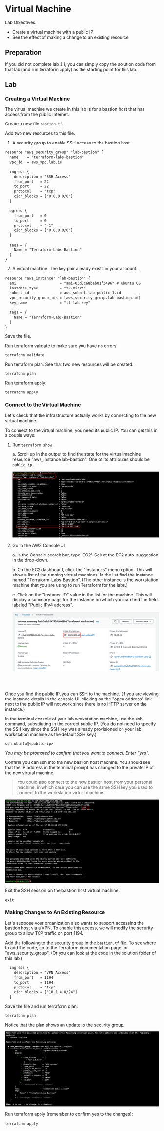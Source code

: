 # Virtual Machine

Lab Objectives:
- Create a virtual machine with a public IP
- See the effect of making a change to an existing resource

## Preparation

If you did not complete lab 3.1, you can simply copy the solution code from that lab (and run terraform apply) as the starting point for this lab.

## Lab

### Creating a Virtual Machine

The virtual machine we create in this lab is for a bastion host that has access from the public Internet.

Create a new file `bastion.tf`.

Add two new resources to this file.

1. A security group to enable SSH access to the bastion host.
```
resource "aws_security_group" "lab-bastion" {
  name    = "terraform-labs-bastion"
  vpc_id  = aws_vpc.lab.id

  ingress {
    description = "SSH Access"
    from_port   = 22
    to_port     = 22
    protocol    = "tcp"
    cidr_blocks = ["0.0.0.0/0"]
  }

  egress {
    from_port   = 0
    to_port     = 0
    protocol    = "-1"
    cidr_blocks = ["0.0.0.0/0"]
  }

  tags = {
    Name = "Terraform-Labs-Bastion"
  }
}
```

2. A virtual machine. The key pair already exists in your account.
```
resource "aws_instance" "lab-bastion" {
  ami                    = "ami-03d5c68bab01f3496" # ubuntu OS
  instance_type          = "t2.micro"
  subnet_id              = aws_subnet.lab-public-1.id
  vpc_security_group_ids = [aws_security_group.lab-bastion.id]
  key_name               = "tf-lab-key"

  tags = {
    Name = "Terraform-Labs-Bastion"
  }
}
```
Save the file.

Run terraform validate to make sure you have no errors:
```
terraform validate
```

Run terraform plan.  See that two new resources will be created.
```
terraform plan
```

Run terraform apply:
```
terraform apply
```

### Connect to the Virtual Machine

Let's check that the infrastructure actually works by connecting to the new virtual machine.

To connect to the virtual machine, you need its public IP.  You can get this in a couple ways:

1. Run `terraform show`

    a. Scroll up in the output to find the state for the virtual machine resource "aws_instance.lab-bastion".  One of its attributes should be `public_ip`.

    ![Public IP - Terraform show](./images/tf-show-vm-ip.png "Public IP - Terraform show")

2. Go to the AWS Console UI

    a. In the Console search bar, type 'EC2'.  Select the EC2 auto-suggestion in the drop-down.  

    b. On the EC2 dashboard, click the "Instances" menu option.  This will show a list of the running virtual machines. In the list find the instance named "Terraform-Labs-Bastion". (The other instance is the workstation machine that you are using to run Terraform for the labs.)

    c. Click on the "Instance ID" value in the list for the machine.  This will display a summary page for the instance on which you can find the field labeled "Public IPv4 address".

    ![Public IP - AWS console](./images/aws-vm-summary.png "Public IP - AWS portal")

<br /><br />

Once you find the public IP, you can SSH to the machine.  (If you are viewing the instance details in the console UI, clicking on the "open address" link next to the public IP will not work since there is no HTTP server on the instance.)

In the terminal console of your lab workstation machine, use the ssh command, substituting in the correct public IP. (You do not need to specify the SSH key since the SSH key was already provisioned on your lab workstation machine as the default SSH key.)

```
ssh ubuntu@<public-ip>
```
*You may be prompted to confirm that you want to connect. Enter "yes".*

Confirm you can ssh into the new bastion host machine.  You should see that the IP address in the terminal prompt has changed to the private IP of the new virtual machine.

> You could also connect to the new bastion host from your personal machine, in which case you can use the same SSH key you used to connect to the workstation virtual machine.

![SSH into VM](./images/cs-vm-ssh.png "SSH into VM")

Exit the SSH session on the bastion host virtual machine.
```
exit
```

### Making Changes to An Existing Resource

Let's suppose your organization also wants to support accessing the bastion host via a VPN.  To enable this access, we will modify the security group to allow TCP traffic on port 1194.

Add the following to the security group in the `bastion.tf` file.  To see where to add the code, go to the Terraform documentation page for "aws_security_group". (Or you can look at the code in the solution folder of this lab.)

```
  ingress {
    description = "VPN Access"
    from_port   = 1194
    to_port     = 1194
    protocol    = "tcp"
    cidr_blocks = ["10.1.8.0/24"]
  }
```

Save the file and run terraform plan:
```
terraform plan
```

Notice that the plan shows an update to the security group.

![Terraform Plan - Modified SG](./images/tf-plan-sg.png "Terraform Plan - Modified SG")


Run terraform apply (remember to confirm yes to the changes):
```
terraform apply
```
